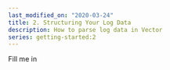 ```yaml
---
last_modified_on: "2020-03-24"
title: 2. Structuring Your Log Data
description: How to parse log data in Vector
series: getting-started:2
---
```


Fill me in



